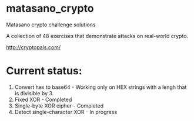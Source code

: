 # matasano_crypto
Matasano crypto challenge solutions

A collection of 48 exercises that demonstrate attacks on real-world crypto.

http://cryptopals.com/

# Current status:
1. Convert hex to base64 - Working only on HEX strings with a lengh that is divisible by 3.
2. Fixed XOR - Completed
3. Single-byte XOR cipher - Completed
4. Detect single-character XOR - In progress

